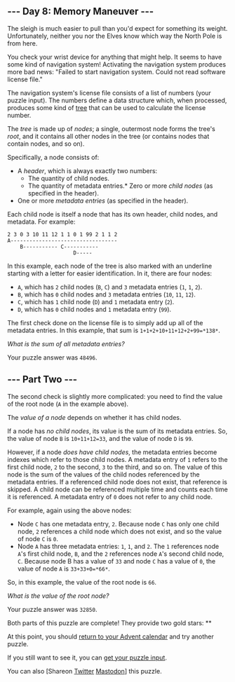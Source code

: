 
--- Day 8: Memory Maneuver ---
------------------------------

The sleigh is much easier to pull than you'd expect for something its weight. Unfortunately, neither you nor the Elves know which way the North Pole is from here.


You check your wrist device for anything that might help. It seems to have some kind of navigation system! Activating the navigation system produces more bad news: "Failed to start navigation system. Could not read software license file."


The navigation system's license file consists of a list of numbers (your puzzle input). The numbers define a data structure which, when processed, produces some kind of [tree](https://en.wikipedia.org/wiki/Tree_(data_structure)) that can be used to calculate the license number.


The *tree* is made up of *nodes*; a single, outermost node forms the tree's *root*, and it contains all other nodes in the tree (or contains nodes that contain nodes, and so on).


Specifically, a node consists of:


* A *header*, which is always exactly two numbers:
	+ The quantity of child nodes.
	+ The quantity of metadata entries.* Zero or more *child nodes* (as specified in the header).
* One or more *metadata entries* (as specified in the header).


Each child node is itself a node that has its own header, child nodes, and metadata. For example:



```
2 3 0 3 10 11 12 1 1 0 1 99 2 1 1 2
A----------------------------------
    B----------- C-----------
                     D-----

```

In this example, each node of the tree is also marked with an underline starting with a letter for easier identification. In it, there are four nodes:


* `A`, which has `2` child nodes (`B`, `C`) and `3` metadata entries (`1`, `1`, `2`).
* `B`, which has `0` child nodes and `3` metadata entries (`10`, `11`, `12`).
* `C`, which has `1` child node (`D`) and `1` metadata entry (`2`).
* `D`, which has `0` child nodes and `1` metadata entry (`99`).


The first check done on the license file is to simply add up all of the metadata entries. In this example, that sum is `1+1+2+10+11+12+2+99=*138*`.


*What is the sum of all metadata entries?*



Your puzzle answer was `48496`.

--- Part Two ---
----------------

The second check is slightly more complicated: you need to find the value of the root node (`A` in the example above).


The *value of a node* depends on whether it has child nodes.


If a node has *no child nodes*, its value is the sum of its metadata entries. So, the value of node `B` is `10+11+12=33`, and the value of node `D` is `99`.


However, if a node *does have child nodes*, the metadata entries become indexes which refer to those child nodes. A metadata entry of `1` refers to the first child node, `2` to the second, `3` to the third, and so on. The value of this node is the sum of the values of the child nodes referenced by the metadata entries. If a referenced child node does not exist, that reference is skipped. A child node can be referenced multiple time and counts each time it is referenced. A metadata entry of `0` does not refer to any child node.


For example, again using the above nodes:


* Node `C` has one metadata entry, `2`. Because node `C` has only one child node, `2` references a child node which does not exist, and so the value of node `C` is `0`.
* Node `A` has three metadata entries: `1`, `1`, and `2`. The `1` references node `A`'s first child node, `B`, and the `2` references node `A`'s second child node, `C`. Because node B has a value of `33` and node `C` has a value of `0`, the value of node `A` is `33+33+0=*66*`.


So, in this example, the value of the root node is `66`.


*What is the value of the root node?*



Your puzzle answer was `32850`.

Both parts of this puzzle are complete! They provide two gold stars: \*\*


At this point, you should [return to your Advent calendar](/2018) and try another puzzle.


If you still want to see it, you can [get your puzzle input](8/input).


You can also [Shareon
 [Twitter](https://twitter.com/intent/tweet?text=I%27ve+completed+%22Memory+Maneuver%22+%2D+Day+8+%2D+Advent+of+Code+2018&url=https%3A%2F%2Fadventofcode%2Ecom%2F2018%2Fday%2F8&related=ericwastl&hashtags=AdventOfCode)
[Mastodon](javascript:void(0);)] this puzzle.


